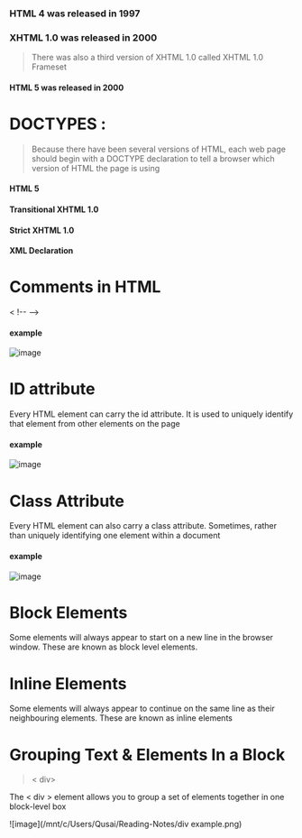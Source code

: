 ### HTML 4 was released in 1997 
### XHTML 1.0 was released in 2000 
> There was also a third version
of XHTML 1.0 called XHTML
1.0 Frameset
#### HTML 5 was released in 2000

# DOCTYPES :
> Because there have been
several versions of HTML, each
web page should begin with a
DOCTYPE declaration to tell a
browser which version of HTML
the page is using

#### HTML 5

<!DOCTYPE html>
<!DOCTYPE html PUBLIC
"-//W3C//DTD

#### HTML 4

<!DOCTYPE html PUBLIC
"-//W3C//DTD HTML 4.01 Transitional//EN"
"http://www.w3.org/TR/html4/loose.dtd">

#### Transitional XHTML 1.0

<!DOCTYPE html PUBLIC
"-//W3C//DTD XHTML 1.0 Transitional//EN"
"http://www.w3.org/TR/xhtml1/DTD/
 xhtml1-transitional.dtd">
 
 #### Strict XHTML 1.0
 
 <!DOCTYPE html PUBLIC
"-//W3C//DTD XHTML 1.0 Strict//EN"
"http://www.w3.org/TR/xhtml1/DTD/
 xhtml1-strict.dtd">
 
 #### XML Declaration

<?xml version="1.0" ?>

# Comments in HTML

 < !-- -->

#### example 

![image](https://user-images.githubusercontent.com/44680406/109818279-8028bc00-7c3b-11eb-9572-1fb5cdb7d1ae.png)

# ID attribute 

Every HTML element can carry
the id attribute. It is used to
uniquely identify that element
from other elements on the
page 

#### example

![image](https://user-images.githubusercontent.com/44680406/109818950-3ab8be80-7c3c-11eb-987c-7d1528f81c91.png)


# Class Attribute

Every HTML element can
also carry a class attribute.
Sometimes, rather than uniquely
identifying one element within
a document

#### example 

![image](https://user-images.githubusercontent.com/44680406/109819325-9d11bf00-7c3c-11eb-9bbb-aba856a6268c.png)

# Block Elements

Some elements will always
appear to start on a new line in
the browser window. These are
known as block level elements.

# Inline Elements

Some elements will always
appear to continue on the
same line as their neighbouring
elements. These are known as
inline elements

# Grouping Text & Elements In a Block

> < div>

The < div > element allows you to
group a set of elements together
in one block-level box 

![image](/mnt/c/Users/Qusai/Reading-Notes/div example.png)


